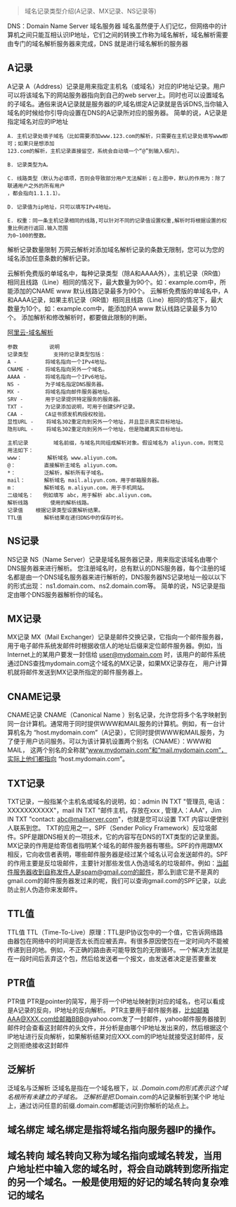 > 域名记录类型介绍(A记录、MX记录、NS记录等)

DNS：Domain Name Server 域名服务器 域名虽然便于人们记忆，但网络中的计算机之间只能互相认识IP地址，它们之间的转换工作称为域名解析，域名解析需要由专门的域名解析服务器来完成，DNS 就是进行域名解析的服务器

## A记录
A记录 A（Address）记录是用来指定主机名（或域名）对应的IP地址记录。用户可以将该域名下的网站服务器指向到自己的web server上。同时也可以设置域名的子域名。通俗来说A记录就是服务器的IP,域名绑定A记录就是告诉DNS,当你输入域名的时候给你引导向设置在DNS的A记录所对应的服务器。 简单的说，A记录是指定域名对应的IP地址
```
A. 主机记录处填子域名（比如需要添加www.123.com的解析，只需要在主机记录处填写www即可；如果只是想添加 
123.com的解析，主机记录直接留空，系统会自动填一个“@”到输入框内）。

B. 记录类型为A。

C. 线路类型（默认为必填项，否则会导致部分用户无法解析；在上图中，默认的作用为：除了联通用户之外的所有用户 
，都会指向1.1.1.1）。

D. 记录值为ip地址，只可以填写IPv4地址。

E. 权重：同一条主机记录相同的线路,可以针对不同的记录值设置权重,解析时将根据设置的权重比例进行返回.输入范围 
为0~100的整数。
```

解析记录数量限制
万网云解析对添加域名解析记录的条数无限制，您可以为您的域名添加任意条数的解析记录。

云解析免费版的单域名中，每种记录类型（除A和AAAA外），主机记录（RR值）相同且线路（Line）相同的情况下，最大数量为90个。如：example.com中，所能添加的CNAME www 默认线路记录最多为90个。
云解析免费版的单域名中，A和AAAA记录，如果主机记录（RR值）相同且线路（Line）相同的情况下，最大数量为10个。如：example.com中，能添加的A www 默认线路记录最多为10个。
添加解析和修改解析时，都要做此限制的判断。

[阿里云-域名解析](https://help.aliyun.com/document_detail/29716.html?spm=a2c4g.11186623.4.3.16de2a34mPlmF5)
```
参数			说明
记录类型	    支持的记录类型包括：
A -         将域名指向一个IPv4地址。
CNAME -     将域名指向另外一个域名。
AAAA -      将域名指向一个IPv6地址。
NS -        为子域名指定DNS服务器。
MX -        将域名指向邮件服务器地址。
SRV -       用于记录提供特定服务的服务器。
TXT -       为记录添加说明，可用于创建SPF记录。
CAA -       CA证书颁发机构授权校验。
显性URL -    将域名302重定向到另外一个地址，并且显示真实目标地址。
隐形URL -    将域名302重定向到另外一个地址，但是隐藏真实目标地址。

主机记录	    域名前缀，与域名共同组成解析对象。假设域名为 aliyun.com，则常见用法如下：
www：		解析域名 www.aliyun.com。
@：         直接解析主域名 aliyun.com。
*：         泛解析，解析所有子域名。
mail：      解析域名 mail.aliyun.com，用于邮箱服务器。
m：         解析域名 m.aliyun.com，用于手机网站。
二级域名：   例如填写 abc，用于解析 abc.aliyun.com。
解析线路	   使用的解析线路。
记录值	   根据记录类型设置解析结果。
TTL值	   解析结果在递归DNS中的保存时长。
```

## NS记录
NS记录 NS（Name Server）记录是域名服务器记录，用来指定该域名由哪个DNS服务器来进行解析。 您注册域名时，总有默认的DNS服务器，每个注册的域名都是由一个DNS域名服务器来进行解析的，DNS服务器NS记录地址一般以以下的形式出现： ns1.domain.com、ns2.domain.com等。 简单的说，NS记录是指定由哪个DNS服务器解析你的域名。 

## MX记录
MX记录 MX（Mail Exchanger）记录是邮件交换记录，它指向一个邮件服务器，用于电子邮件系统发邮件时根据收信人的地址后缀来定位邮件服务器。例如，当Internet上的某用户要发一封信给 user@mydomain.com 时，该用户的邮件系统通过DNS查找mydomain.com这个域名的MX记录，如果MX记录存在， 用户计算机就将邮件发送到MX记录所指定的邮件服务器上。

## CNAME记录
CNAME记录 CNAME（Canonical Name ）别名记录，允许您将多个名字映射到同一台计算机。通常用于同时提供WWW和MAIL服务的计算机。例如，有一台计算机名为 “host.mydomain.com”（A记录），它同时提供WWW和MAIL服务，为了便于用户访问服务。可以为该计算机设置两个别名（CNAME）：WWW和MAIL， 这两个别名的全称就“www.mydomain.com”和“mail.mydomain.com”，实际上他们都指向 “host.mydomain.com”。 

## TXT记录 
TXT记录，一般指某个主机名或域名的说明，如：admin IN TXT "管理员, 电话：XXXXXXXXXXX"，mail IN TXT "邮件主机，存放在xxx , 管理人：AAA"，Jim IN TXT "contact: abc@mailserver.com"，也就是您可以设置 TXT 内容以便使别人联系到您。 TXT的应用之一，SPF（Sender Policy Framework）反垃圾邮件。SPF是跟DNS相关的一项技术，它的内容写在DNS的TXT类型的记录里面。MX记录的作用是给寄信者指明某个域名的邮件服务器有哪些。SPF的作用跟MX相反，它向收信者表明，哪些邮件服务器是经过某个域名认可会发送邮件的。SPF的作用主要是反垃圾邮件，主要针对那些发信人伪造域名的垃圾邮件。例如：当邮件服务器收到自称发件人是spam@gmail.com的邮件，那么到底它是不是真的gmail.com的邮件服务器发过来的呢，我们可以查询gmail.com的SPF记录，以此防止别人伪造你来发邮件。

## TTL值
TTL值 TTL（Time-To-Live）原理：TTL是IP协议包中的一个值，它告诉网络路由器包在网络中的时间是否太长而应被丢弃。有很多原因使包在一定时间内不能被传递到目的地。例如，不正确的路由表可能导致包的无限循环。一个解决方法就是在一段时间后丢弃这个包，然后给发送者一个报文，由发送者决定是否要重发

## PTR值
PTR值 PTR是pointer的简写，用于将一个IP地址映射到对应的域名，也可以看成是A记录的反向，IP地址的反向解析。 PTR主要用于邮件服务器，比如邮箱AAA@XXX.com给邮箱BBB@yahoo.com发了一封邮件，yahoo邮件服务器接到邮件时会查看这封邮件的头文件，并分析是由哪个IP地址发出来的，然后根据这个IP地址进行反向解析，如果解析结果对应XXX.com的IP地址就接受这封邮件，反之则拒绝接收这封邮件

## 泛解析
泛域名与泛解析 泛域名是指在一个域名根下，以 *.Domain.com的形式表示这个域名根所有未建立的子域名。 泛解析是把*.Domain.com的A记录解析到某个IP 地址上，通过访问任意的前缀.domain.com都能访问到你解析的站点上。 

## 域名绑定 域名绑定是指将域名指向服务器IP的操作。 
## 域名转向 域名转向又称为域名指向或域名转发，当用户地址栏中输入您的域名时，将会自动跳转到您所指定的另一个域名。一般是使用短的好记的域名转向复杂难记的域名



